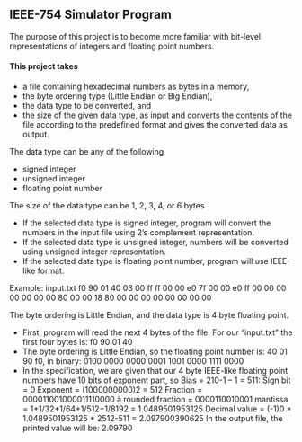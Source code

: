 ## IEEE-754 Simulator Program
The purpose of this project is to become more familiar with bit-level representations of integers and floating point numbers.

#### This project takes  
- a file containing hexadecimal numbers as bytes in a memory,
- the byte ordering type (Little Endian or Big Endian),
- the data type to be converted, and
- the size of the given data type,
as input and converts the contents of the file according to the predefined format and gives the converted data as output.

The data type can be any of the following
- signed integer
- unsigned integer
- floating point number

The size of the data type can be 1, 2, 3, 4, or 6 bytes

- If the selected data type is signed integer, program will convert the numbers in the input file using 2’s complement representation.
- If the selected data type is unsigned integer, numbers will be converted using unsigned integer representation.
- If the selected data type is floating point number, program will use IEEE-like format.

Example: input.txt
f0 90 01 40 03 00 ff ff 00 00 e0 7f
00 00 e0 ff 00 00 00 00 00 00 00 80
00 00 18 80 00 00 00 00 00 00 00 00

The byte ordering is Little Endian, and the data type is 4 byte floating point.
- First, program will read the next 4 bytes of the file. For our “input.txt” the first four bytes is:
f0 90 01 40
- The byte ordering is Little Endian, so the floating point number is:
40 01 90 f0, in binary: 0100 0000 0000 0001 1001 0000 1111 0000
- In the specification, we are given that our 4 byte IEEE-like floating point numbers have 10 bits of
exponent part, so Bias = 210-1 – 1 = 511:
Sign bit = 0
Exponent = (1000000000)2 = 512
Fraction = 000011001000011110000 à rounded fraction = 0000110010001
mantissa = 1+1/32+1/64+1/512+1/8192 = 1.0489501953125
Decimal value = (-1)0 * 1.0489501953125 * 2512-511 = 2.097900390625
In the output file, the printed value will be: 2.09790
